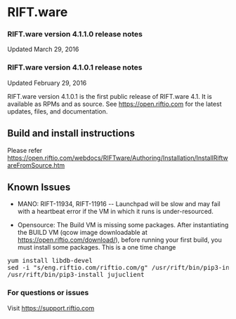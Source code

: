 RIFT.ware 
=========
### RIFT.ware version 4.1.1.0 release notes
Updated March 29, 2016


### RIFT.ware version 4.1.0.1 release notes
Updated February 29, 2016

RIFT.ware version 4.1.0.1  is the first public release of RIFT.ware 4.1. It is available as RPMs and as source.  See https://open.riftio.com for the latest updates, files, and documentation.

## Build and install instructions 
Please refer https://open.riftio.com/webdocs/RIFTware/Authoring/Installation/InstallRiftwareFromSource.htm

## Known Issues

* MANO:
RIFT-11934, RIFT-11916 -- Launchpad will be slow and may fail with a heartbeat error if the VM in which it runs is under-resourced. 

* Opensource: 
The Build VM is missing some packages. 
After instantiating the BUILD VM (qcow image downloadable at https://open.riftio.com/download/),  before running your first build, you must install some packages.
This is a one time change

<pre>
yum install libdb-devel
sed -i "s/eng.riftio.com/riftio.com/g" /usr/rift/bin/pip3-install
/usr/rift/bin/pip3-install jujuclient
</pre>

### For questions or issues
Visit https://support.riftio.com
